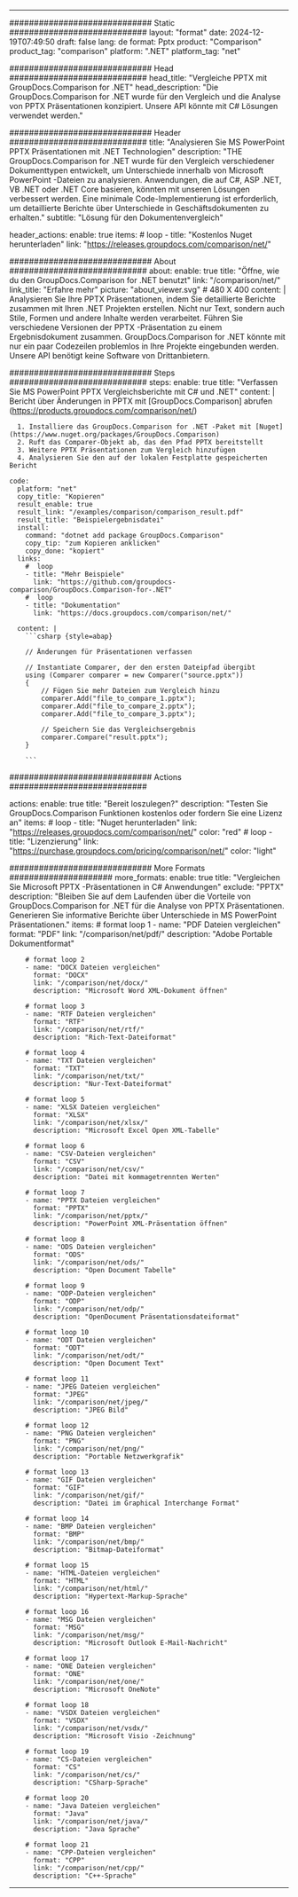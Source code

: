 
---
############################# Static ############################
layout: "format"
date:  2024-12-19T07:49:50
draft: false
lang: de
format: Pptx
product: "Comparison"
product_tag: "comparison"
platform: ".NET"
platform_tag: "net"

############################# Head ############################
head_title: "Vergleiche PPTX mit GroupDocs.Comparison for .NET"
head_description: "Die GroupDocs.Comparison for .NET wurde für den Vergleich und die Analyse von PPTX Präsentationen konzipiert. Unsere API könnte mit C# Lösungen verwendet werden."

############################# Header ############################
title: "Analysieren Sie MS PowerPoint PPTX Präsentationen mit .NET Technologien" 
description: "THE GroupDocs.Comparison for .NET wurde für den Vergleich verschiedener Dokumenttypen entwickelt, um Unterschiede innerhalb von Microsoft PowerPoint -Dateien zu analysieren. Anwendungen, die auf C#, ASP .NET, VB .NET oder .NET Core basieren, könnten mit unseren Lösungen verbessert werden. Eine minimale Code-Implementierung ist erforderlich, um detaillierte Berichte über Unterschiede in Geschäftsdokumenten zu erhalten."
subtitle: "Lösung für den Dokumentenvergleich" 

header_actions:
  enable: true
  items:
    #  loop
    - title: "Kostenlos Nuget herunterladen"
      link: "https://releases.groupdocs.com/comparison/net/"
      
############################# About ############################
about:
    enable: true
    title: "Öffne, wie du den GroupDocs.Comparison for .NET benutzt"
    link: "/comparison/net/"
    link_title: "Erfahre mehr"
    picture: "about_viewer.svg" # 480 X 400
    content: |
       Analysieren Sie Ihre PPTX Präsentationen, indem Sie detaillierte Berichte zusammen mit Ihren .NET Projekten erstellen. Nicht nur Text, sondern auch Stile, Formen und andere Inhalte werden verarbeitet. Führen Sie verschiedene Versionen der PPTX -Präsentation zu einem Ergebnisdokument zusammen. GroupDocs.Comparison for .NET könnte mit nur ein paar Codezeilen problemlos in Ihre Projekte eingebunden werden. Unsere API benötigt keine Software von Drittanbietern.

############################# Steps ############################
steps:
    enable: true
    title: "Verfassen Sie MS PowerPoint PPTX Vergleichsberichte mit C# und .NET"
    content: |
      Bericht über Änderungen in PPTX mit [GroupDocs.Comparison] abrufen (https://products.groupdocs.com/comparison/net/)
      
      1. Installiere das GroupDocs.Comparison for .NET -Paket mit [Nuget](https://www.nuget.org/packages/GroupDocs.Comparison)
      2. Ruft das Comparer-Objekt ab, das den Pfad PPTX bereitstellt
      3. Weitere PPTX Präsentationen zum Vergleich hinzufügen
      4. Analysieren Sie den auf der lokalen Festplatte gespeicherten Bericht
   
    code:
      platform: "net"
      copy_title: "Kopieren"
      result_enable: true
      result_link: "/examples/comparison/comparison_result.pdf"
      result_title: "Beispielergebnisdatei"
      install:
        command: "dotnet add package GroupDocs.Comparison"
        copy_tip: "zum Kopieren anklicken"
        copy_done: "kopiert"
      links:
        #  loop
        - title: "Mehr Beispiele"
          link: "https://github.com/groupdocs-comparison/GroupDocs.Comparison-for-.NET"
        #  loop
        - title: "Dokumentation"
          link: "https://docs.groupdocs.com/comparison/net/"
          
      content: |
        ```csharp {style=abap}

        // Änderungen für Präsentationen verfassen

        // Instantiate Comparer, der den ersten Dateipfad übergibt
        using (Comparer comparer = new Comparer("source.pptx"))
        {
            // Fügen Sie mehr Dateien zum Vergleich hinzu
        	comparer.Add("file_to_compare_1.pptx");
            comparer.Add("file_to_compare_2.pptx");
            comparer.Add("file_to_compare_3.pptx");

            // Speichern Sie das Vergleichsergebnis
            comparer.Compare("result.pptx"); 
        }
        
        ```            

############################# Actions ############################

actions:
  enable: true
  title: "Bereit loszulegen?"
  description: "Testen Sie GroupDocs.Comparison Funktionen kostenlos oder fordern Sie eine Lizenz an"
  items:
    #  loop
    - title: "Nuget herunterladen"
      link: "https://releases.groupdocs.com/comparison/net/"
      color: "red"
        #  loop
    - title: "Lizenzierung"
      link: "https://purchase.groupdocs.com/pricing/comparison/net/"
      color: "light"


############################# More Formats #####################
more_formats:
    enable: true
    title: "Vergleichen Sie Microsoft PPTX -Präsentationen in C# Anwendungen"
    exclude: "PPTX"
    description: "Bleiben Sie auf dem Laufenden über die Vorteile von GroupDocs.Comparison for .NET für die Analyse von PPTX Präsentationen. Generieren Sie informative Berichte über Unterschiede in MS PowerPoint Präsentationen."
    items: 
        # format loop 1
        - name: "PDF Dateien vergleichen"
          format: "PDF"
          link: "/comparison/net/pdf/"
          description: "Adobe Portable Dokumentformat"

        # format loop 2
        - name: "DOCX Dateien vergleichen"
          format: "DOCX"
          link: "/comparison/net/docx/"
          description: "Microsoft Word XML-Dokument öffnen"

        # format loop 3
        - name: "RTF Dateien vergleichen"
          format: "RTF"
          link: "/comparison/net/rtf/"
          description: "Rich-Text-Dateiformat"

        # format loop 4
        - name: "TXT Dateien vergleichen"
          format: "TXT"
          link: "/comparison/net/txt/"
          description: "Nur-Text-Dateiformat"

        # format loop 5
        - name: "XLSX Dateien vergleichen"
          format: "XLSX"
          link: "/comparison/net/xlsx/"
          description: "Microsoft Excel Open XML-Tabelle"

        # format loop 6
        - name: "CSV-Dateien vergleichen"
          format: "CSV"
          link: "/comparison/net/csv/"
          description: "Datei mit kommagetrennten Werten"

        # format loop 7
        - name: "PPTX Dateien vergleichen"
          format: "PPTX"
          link: "/comparison/net/pptx/"
          description: "PowerPoint XML-Präsentation öffnen"

        # format loop 8
        - name: "ODS Dateien vergleichen"
          format: "ODS"
          link: "/comparison/net/ods/"
          description: "Open Document Tabelle"

        # format loop 9
        - name: "ODP-Dateien vergleichen"
          format: "ODP"
          link: "/comparison/net/odp/"
          description: "OpenDocument Präsentationsdateiformat"

        # format loop 10
        - name: "ODT Dateien vergleichen"
          format: "ODT"
          link: "/comparison/net/odt/"
          description: "Open Document Text"

        # format loop 11
        - name: "JPEG Dateien vergleichen"
          format: "JPEG"
          link: "/comparison/net/jpeg/"
          description: "JPEG Bild"

        # format loop 12
        - name: "PNG Dateien vergleichen"
          format: "PNG"
          link: "/comparison/net/png/"
          description: "Portable Netzwerkgrafik"

        # format loop 13
        - name: "GIF Dateien vergleichen"
          format: "GIF"
          link: "/comparison/net/gif/"
          description: "Datei im Graphical Interchange Format"

        # format loop 14
        - name: "BMP Dateien vergleichen"
          format: "BMP"
          link: "/comparison/net/bmp/"
          description: "Bitmap-Dateiformat"

        # format loop 15
        - name: "HTML-Dateien vergleichen"
          format: "HTML"
          link: "/comparison/net/html/"
          description: "Hypertext-Markup-Sprache"

        # format loop 16
        - name: "MSG Dateien vergleichen"
          format: "MSG"
          link: "/comparison/net/msg/"
          description: "Microsoft Outlook E-Mail-Nachricht"

        # format loop 17
        - name: "ONE Dateien vergleichen"
          format: "ONE"
          link: "/comparison/net/one/"
          description: "Microsoft OneNote"

        # format loop 18
        - name: "VSDX Dateien vergleichen"
          format: "VSDX"
          link: "/comparison/net/vsdx/"
          description: "Microsoft Visio -Zeichnung"

        # format loop 19
        - name: "CS-Dateien vergleichen"
          format: "CS"
          link: "/comparison/net/cs/"
          description: "CSharp-Sprache"

        # format loop 20
        - name: "Java Dateien vergleichen"
          format: "Java"
          link: "/comparison/net/java/"
          description: "Java Sprache"
          
        # format loop 21
        - name: "CPP-Dateien vergleichen"
          format: "CPP"
          link: "/comparison/net/cpp/"
          description: "C++-Sprache"
---